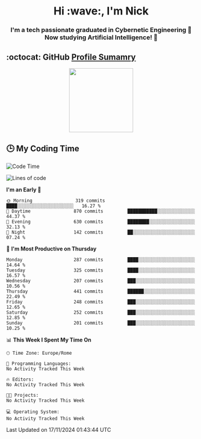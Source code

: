 <h1 align="center">Hi :wave:, I'm Nick</h1>

<h3 align="center">I'm a tech passionate graduated in Cybernetic Engineering 🤖<br>
Now studying Artificial Intelligence! 🧠</h3>


## :octocat: GitHub <a href="https://github.com/vn7n24fzkq/github-profile-summary-cards">Profile Sumamry</a>

<p align="center">
   <img style="height:170px;display:inline-block"  src="http://github-profile-summary-cards.vercel.app/api/cards/profile-details?username=CodeClimberNT&theme=github_dark" />
<!--    <img style="height:170px;display:inline-block"  src="http://github-profile-summary-cards.vercel.app/api/cards/repos-per-language?username=CodeClimberNT&theme=github_dark&exclude=" /> -->
</p>

 ## :clock3: My Coding Time 
 
<!--START_SECTION:waka-->
![Code Time](http://img.shields.io/badge/Code%20Time-373%20hrs%2036%20mins-blue)

![Lines of code](https://img.shields.io/badge/From%20Hello%20World%20I%27ve%20Written-3.3%20million%20lines%20of%20code-blue)

**I'm an Early 🐤** 

```text
🌞 Morning                319 commits         ████░░░░░░░░░░░░░░░░░░░░░   16.27 % 
🌆 Daytime                870 commits         ███████████░░░░░░░░░░░░░░   44.37 % 
🌃 Evening                630 commits         ████████░░░░░░░░░░░░░░░░░   32.13 % 
🌙 Night                  142 commits         ██░░░░░░░░░░░░░░░░░░░░░░░   07.24 % 
```
📅 **I'm Most Productive on Thursday** 

```text
Monday                   287 commits         ████░░░░░░░░░░░░░░░░░░░░░   14.64 % 
Tuesday                  325 commits         ████░░░░░░░░░░░░░░░░░░░░░   16.57 % 
Wednesday                207 commits         ███░░░░░░░░░░░░░░░░░░░░░░   10.56 % 
Thursday                 441 commits         ██████░░░░░░░░░░░░░░░░░░░   22.49 % 
Friday                   248 commits         ███░░░░░░░░░░░░░░░░░░░░░░   12.65 % 
Saturday                 252 commits         ███░░░░░░░░░░░░░░░░░░░░░░   12.85 % 
Sunday                   201 commits         ███░░░░░░░░░░░░░░░░░░░░░░   10.25 % 
```


📊 **This Week I Spent My Time On** 

```text
🕑︎ Time Zone: Europe/Rome

💬 Programming Languages: 
No Activity Tracked This Week

🔥 Editors: 
No Activity Tracked This Week

🐱‍💻 Projects: 
No Activity Tracked This Week

💻 Operating System: 
No Activity Tracked This Week
```


 Last Updated on 17/11/2024 01:43:44 UTC
<!--END_SECTION:waka-->

